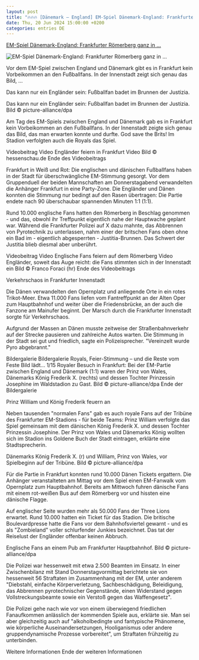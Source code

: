 ```yaml
---
layout: post
title: "🔥🔥🔥 [Dänemark – England] EM-Spiel Dänemark-England: Frankfurter Römerberg ganz in ..."
date: Thu, 20 Jun 2024 15:00:00 +0200
categories: entries DE
---
```

[EM-Spiel Dänemark-England: Frankfurter Römerberg ganz in ...](https://www.hessenschau.de/panorama/em-spiel-daenemark-england-frankfurter-roemerberg-ganz-in-britischer-hand-v6,em-frankfurt-frederik-100.html)

![EM-Spiel Dänemark-England: Frankfurter Römerberg ganz in ...](https://www.hessenschau.de/panorama/em-frankfurt-england-fans-roemer-102~_t-1718885356046_v-16to9__retina.jpg)

Vor dem EM-Spiel zwischen England und Dänemark gibt es in Frankfurt kein Vorbeikommen an den Fußballfans. In der Innenstadt zeigt sich genau das Bild, ...

Das kann nur ein Engländer sein: Fußballfan badet im Brunnen der Justizia.

Das kann nur ein Engländer sein: Fußballfan badet im Brunnen der Justizia. Bild © picture-alliance/dpa

Am Tag des EM-Spiels zwischen England und Dänemark gab es in Frankfurt kein Vorbeikommen an den Fußballfans. In der Innenstadt zeigte sich genau das Bild, das man erwarten konnte und durfte. God save the Brits! Im Stadion verfolgten auch die Royals das Spiel.

Videobeitrag Video Engländer feiern in Frankfurt Video Bild © hessenschau.de Ende des Videobeitrags

Frankfurt in Weiß und Rot: Die englischen und dänischen Fußballfans haben in der Stadt für überschwängliche EM-Stimmung gesorgt. Vor dem Gruppenduell der beiden Mannschaften am Donnerstagabend verwandelten die Anhänger Frankfurt in eine Party-Zone. Die Engländer und Dänen konnten die Stimmung nur bedingt auf den Rasen übertragen: Die Partie endete nach 90 überschaubar spannenden Minuten 1:1 (1:1).

Rund 10.000 englische Fans hatten den Römerberg in Beschlag genommen - und das, obwohl ihr Treffpunkt eigentlich nahe der Hauptwache geplant war. Während die Frankfurter Polizei auf X dazu mahnte, das Abbrennen von Pyrotechnik zu unterlassen, nahm einer der britschen Fans oben ohne ein Bad im - eigentlich abgesperrten - Justitia-Brunnen. Das Schwert der Justitia blieb diesmal aber unberührt.

Videobeitrag Video Englische Fans feiern auf dem Römerberg Video Engländer, soweit das Auge reicht: die Fans stimmten sich in der Innenstadt ein Bild © Franco Foraci (hr) Ende des Videobeitrags

Verkehrschaos in Frankfurter Innenstadt

Die Dänen verwandelten den Opernplatz und anliegende Orte in ein rotes Trikot-Meer. Etwa 11.000 Fans liefen vom Fantreffpunkt an der Alten Oper zum Hauptbahnhof und weiter über die Friedensbrücke, an der auch die Fanzone am Mainufer beginnt. Der Marsch durch die Frankfurter Innenstadt sorgte für Verkehrschaos.

Aufgrund der Massen an Dänen musste zeitweise der Straßenbahnverkehr auf der Strecke pausieren und zahlreiche Autos warten. Die Stimmung in der Stadt sei gut und friedlich, sagte ein Polizeisprecher. "Vereinzelt wurde Pyro abgebrannt."

Bildergalerie Bildergalerie Royals, Feier-Stimmung – und die Reste vom Feste Bild lädt... 1/15 Royaler Besuch in Frankfurt: Bei der EM-Partie zwischen England und Dänemark (1:1) waren der Prinz von Wales, Dänemarks König Frederik X. (rechts) und dessen Tochter Prinzessin Josephine im Waldstadion zu Gast. Bild © picture-alliance/dpa Ende der Bildergalerie

Prinz William und König Frederik feuern an

Neben tausenden "normalen Fans" gab es auch royale Fans auf der Tribüne des Frankfurter EM-Stadions - für beide Teams: Prinz William verfolgte das Spiel gemeinsam mit dem dänischen König Frederik X. und dessen Tochter Prinzessin Josephine. Der Prinz von Wales und Dänemarks König wollten sich im Stadion ins Goldene Buch der Stadt eintragen, erklärte eine Stadtsprecherin.

Dänemarks König Frederik X. (r) und William, Prinz von Wales, vor Spielbeginn auf der Tribüne. Bild © picture-alliance/dpa

Für die Partie in Frankfurt konnten rund 10.000 Dänen Tickets ergattern. Die Anhänger veranstalteten am Mittag vor dem Spiel einen EM-Fanwalk vom Opernplatz zum Hauptbahnhof. Bereits am Mittwoch fuhren dänische Fans mit einem rot-weißen Bus auf dem Römerberg vor und hissten eine dänische Flagge.

Auf englischer Seite wurden mehr als 50.000 Fans der Three Lions erwartet. Rund 10.000 hatten ein Ticket für das Stadion. Die britische Boulevardpresse hatte die Fans vor dem Bahnhofsviertel gewarnt - und es als "Zombieland" voller schlurfender Junkies bezeichnet. Das tat der Reiselust der Engländer offenbar keinen Abbruch.

Englische Fans an einem Pub am Frankfurter Hauptbahnhof. Bild © picture-alliance/dpa

Die Polizei war hessenweit mit etwa 2.500 Beamten im Einsatz. In einer Zwischenbilanz mit Stand Donnerstagvormittag berichtete sie von hessenweit 56 Straftaten im Zusammenhang mit der EM, unter anderem "Diebstahl, einfache Körperverletzung, Sachbeschädigung, Beleidigung, das Abbrennen pyrotechnischer Gegenstände, einen Widerstand gegen Vollstreckungsbeamte sowie ein Verstoß gegen das Waffengesetz".

Die Polizei gehe nach wie vor von einem überwiegend friedlichen Fanaufkommen anlässlich der kommenden Spiele aus, erklärte sie. Man sei aber gleichzeitig auch auf "alkoholbedingte und fantypische Phänomene, wie körperliche Auseinandersetzungen, Hooliganismus oder andere gruppendynamische Prozesse vorbereitet", um Straftaten frühzeitig zu unterbinden.

Weitere Informationen Ende der weiteren Informationen


